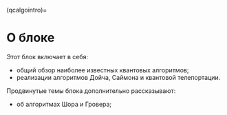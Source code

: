 (qcalgointro)=

# О блоке

Этот блок включает в себя:

- общий обзор наиболее известных квантовых алгоритмов;
- реализации алгоритмов Дойча, Саймона и квантовой телепортации.

Продвинутые темы блока дополнительно рассказывают:

- об алгоритмах Шора и Гровера;

